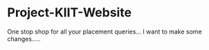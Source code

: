 # Project-KIIT-Website
One stop shop for all your placement queries...
I want to make some changes.....

